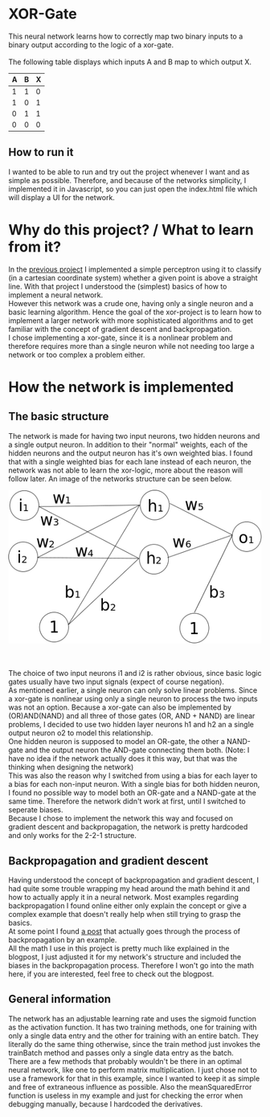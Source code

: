 # XOR-Gate
This neural network learns how to correctly map two binary inputs to a binary output according to the logic of a xor-gate.
<br><br>
The following table displays which inputs A and B map to which output X.

| A | B | X |
| --- | --- | --- |
| 1 | 1 | 0 |
| 1 | 0 | 1 |
| 0 | 1 | 1 |
| 0 | 0 | 0 |

## How to run it
I wanted to be able to run and try out the project whenever I want and as simple as possible. Therefore, and because of the networks simplicity, I implemented it in Javascript, so you can just open the index.html file which will display a UI for the network.

# Why do this project? / What to learn from it?
In the [previous project](https://github.com/LinusSee/learning-ai/tree/master/first-steps/simple_perceptron) I implemented a simple perceptron using it to classify (in a cartesian coordinate system) whether a given point is above a straight line. With that project I understood the (simplest) basics of how to implement a neural network.
<br>
However this network was a crude one, having only a single neuron and a basic learning algorithm. Hence the goal of the xor-project is to learn how to implement a larger network with more sophisticated algorithms and to get familiar with the concept of gradient descent and backpropagation.
<br>
I chose implementing a xor-gate, since it is a nonlinear problem and therefore requires more than a single neuron while not needing too large a network or too complex a problem either.
<br>
# How the network is implemented
## The basic structure
The network is made for having two input neurons, two hidden neurons and a single output neuron. In addition to their "normal" weights, each of the hidden neurons and the output neuron has it's own weighted bias. I found that with a single weighted bias for each lane instead of each neuron, the network was not able to learn the xor-logic, more about the reason will follow later. An image of the networks structure can be seen below.

![alt text](https://github.com/LinusSee/learning-ai/blob/master/first-steps/xor_gate/assets/images/network.png "PNG of the network")

<br>
<br>
The choice of two input neurons i1 and i2 is rather obvious, since basic logic gates usually have two input signals (expect of course negation).
<br>
As mentioned earlier, a single neuron can only solve linear problems. Since a xor-gate is nonlinear using only a single neuron to process the two inputs was not an option. Because a xor-gate can also be implemented by (OR)AND(NAND) and all three of those gates (OR, AND + NAND) are linear problems, I decided to use two hidden layer neurons h1 and h2 an a single output neuron o2 to model this relationship.
<br>
One hidden neuron is supposed to model an OR-gate, the other a NAND-gate and the output neuron the AND-gate connecting them both. (Note: I have no idea if the network actually does it this way, but that was the thinking when designing the network)
<br>
This was also the reason why I switched from using a bias for each layer to a bias for each non-input neuron. With a single bias for both hidden neuron, I found no possible way to model both an OR-gate and a NAND-gate at the same time. Therefore the network didn't work at first, until I switched to seperate biases.
<br>
Because I chose to implement the network this way and focused on gradient descent and backpropagation, the network is pretty hardcoded and only works for the 2-2-1 structure.
<br>

## Backpropagation and gradient descent
Having understood the concept of backpropagation and gradient descent, I had quite some trouble wrapping my head around the math behind it and how to actually apply it in a neural network. Most examples regarding backpropagation I found online either only explain the concept or give a complex example that doesn't really help when still trying to grasp the basics.
<br>
At some point I found [a post](https://mattmazur.com/2015/03/17/a-step-by-step-backpropagation-example/) that actually goes through the process of backpropagation by an example.
<br>
All the math I use in this project is pretty much like explained in the blogpost, I just adjusted it for my network's structure and included the biases in the backpropagation process. Therefore I won't go into the math here, if you are interested, feel free to check out the blogpost.
<br>

## General information
The network has an adjustable learning rate and uses the sigmoid function as the activation function. It has two training methods, one for training with only a single data entry and the other for training with an entire batch. They literally do the same thing otherwise, since the train method just invokes the trainBatch method and passes only a single data entry as the batch.
<br>
There are a few methods that probably wouldn't be there in an optimal neural network, like one to perform matrix multiplication. I just chose not to use a framework for that in this example, since I wanted to keep it as simple and free of extraneous influence as possible. Also the meanSquaredError function is useless in my example and just for checking the error when debugging manually, because I hardcoded the derivatives.
